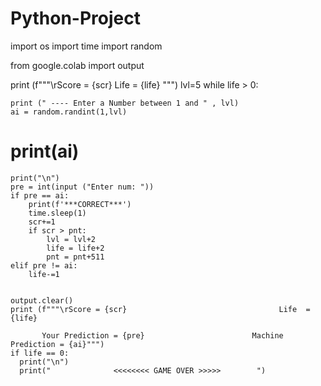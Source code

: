 # Python-Project
import os
import time
import random

from google.colab import output

 print (f"""\rScore = {scr}                                  Life  = {life}
""")
 lvl=5
while life > 0:
    
    
    print (" ---- Enter a Number between 1 and " , lvl)
    ai = random.randint(1,lvl)
   # print(ai)
    print("\n")
    pre = int(input ("Enter num: "))
    if pre == ai:
        print(f'***CORRECT***')
        time.sleep(1)
        scr+=1
        if scr > pnt:
            lvl = lvl+2
            life = life+2
            pnt = pnt+511
    elif pre != ai:
        life-=1
    
    
    output.clear()
    print (f"""\rScore = {scr}                                  Life  = {life}
           
           Your Prediction = {pre}                        Machine Prediction = {ai}""")
    if life == 0:
      print("\n")
      print("              <<<<<<<< GAME OVER >>>>>        ")
